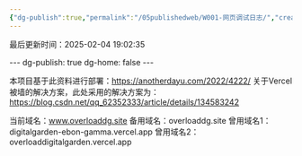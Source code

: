 ```yaml
---
{"dg-publish":true,"permalink":"/05publishedweb/W001-网页调试日志/","created":"2025-02-04T18:39:40.644+08:00","updated":"2025-02-04T19:02:39.226+08:00"}
---
```


最后更新时间：2025-02-04 19:02:35

--- dg-publish: true dg-home: false ---


本项目基于此资料进行部署：https://anotherdayu.com/2022/4222/
关于Vercel被墙的解决方案，此处采用的解决方案为：https://blog.csdn.net/qq_62352333/article/details/134583242

当前域名：www.overloaddg.site
备用域名：overloaddg.site
曾用域名1：digitalgarden-ebon-gamma.vercel.app
曾用域名2：overloaddigitalgarden.vercel.app


